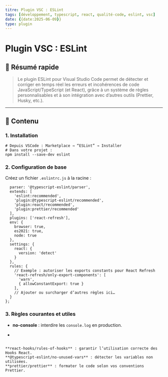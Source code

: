 ```yaml
---
titre: Plugin VSC : ESLint
tags: [développement, typescript, react, qualité-code, eslint, vsc]
date: {{date:2025-06-09}}
type: plugin
---
```


# Plugin VSC : ESLint

## 🧠 Résumé rapide

> Le plugin ESLint pour Visual Studio Code permet de détecter et corriger en temps réel les erreurs et incohérences de code JavaScript/TypeScript (et React), grâce à un système de règles personnalisables et à son intégration avec d’autres outils (Prettier, Husky, etc.).

---

## 📌 Contenu

### 1. Installation
```
# Depuis VSCode : Marketplace → “ESLint” → Installer
# Dans votre projet :
npm install --save-dev eslint
```

### 2. Configuration de base

Créez un fichier `.eslintrc.js` à la racine :
```module.exports = {
  parser: '@typescript-eslint/parser',
  extends: [
    'eslint:recommended',
    'plugin:@typescript-eslint/recommended',
    'plugin:react/recommended',
    'plugin:prettier/recommended'
  ],
  plugins: ['react-refresh'],
  env: {
    browser: true,
    es2021: true,
    node: true
  },
  settings: {
    react: {
      version: 'detect'
    }
  },
  rules: {
    // Exemple : autoriser les exports constants pour React Refresh
    'react-refresh/only-export-components': [
      'warn',
      { allowConstantExport: true }
    ],
    // Ajouter ou surcharger d’autres règles ici…
  }
};
```
### 3. Règles courantes et utiles

- **no-console** : interdire les `console.log` en production.
- ```npm install --save-dev eslint-plugin-no-console
```

**react-hooks/rules-of-hooks** : garantir l’utilisation correcte des Hooks React.
**@typescript-eslint/no-unused-vars** : détecter les variables non utilisées.
**prettier/prettier** : formater le code selon vos conventions Prettier.
